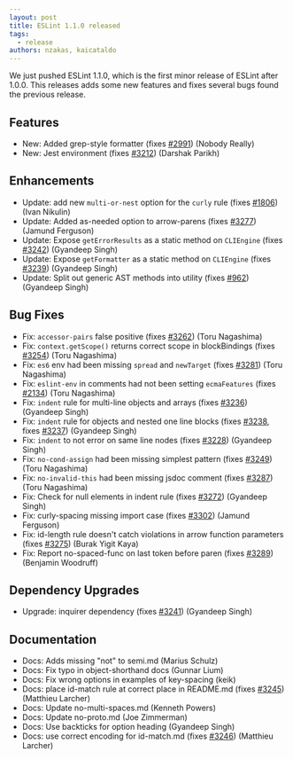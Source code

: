 ```yaml
---
layout: post
title: ESLint 1.1.0 released
tags:
  - release
authors: nzakas, kaicataldo
---
```


We just pushed ESLint 1.1.0, which is the first minor release of ESLint after 1.0.0. This releases adds some new features and fixes several bugs found the previous release.

## Features

* New: Added grep-style formatter (fixes [#2991](https://github.com/eslint/eslint/issues/2991)) (Nobody Really)
* New: Jest environment (fixes [#3212](https://github.com/eslint/eslint/issues/3212)) (Darshak Parikh)

## Enhancements

* Update: add new `multi-or-nest` option for the `curly` rule (fixes [#1806](https://github.com/eslint/eslint/issues/1806)) (Ivan Nikulin)
* Update: Added as-needed option to arrow-parens (fixes [#3277](https://github.com/eslint/eslint/issues/3277)) (Jamund Ferguson)
* Update: Expose `getErrorResults` as a static method on `CLIEngine` (fixes [#3242](https://github.com/eslint/eslint/issues/3242)) (Gyandeep Singh)
* Update: Expose `getFormatter` as a static method on `CLIEngine` (fixes [#3239](https://github.com/eslint/eslint/issues/3239)) (Gyandeep Singh)
* Update: Split out generic AST methods into utility (fixes [#962](https://github.com/eslint/eslint/issues/962)) (Gyandeep Singh)

## Bug Fixes

* Fix: `accessor-pairs` false positive (fixes [#3262](https://github.com/eslint/eslint/issues/3262)) (Toru Nagashima)
* Fix: `context.getScope()` returns correct scope in blockBindings (fixes [#3254](https://github.com/eslint/eslint/issues/3254)) (Toru Nagashima)
* Fix: `es6` env had been missing `spread` and `newTarget` (fixes [#3281](https://github.com/eslint/eslint/issues/3281)) (Toru Nagashima)
* Fix: `eslint-env` in comments had not been setting `ecmaFeatures` (fixes [#2134](https://github.com/eslint/eslint/issues/2134)) (Toru Nagashima)
* Fix: `indent` rule for multi-line objects and arrays (fixes [#3236](https://github.com/eslint/eslint/issues/3236)) (Gyandeep Singh)
* Fix: `indent` rule for objects and nested one line blocks (fixes [#3238](https://github.com/eslint/eslint/issues/3238), fixes [#3237](https://github.com/eslint/eslint/issues/3237)) (Gyandeep Singh)
* Fix: `indent` to not error on same line nodes (fixes [#3228](https://github.com/eslint/eslint/issues/3228)) (Gyandeep Singh)
* Fix: `no-cond-assign` had been missing simplest pattern (fixes [#3249](https://github.com/eslint/eslint/issues/3249)) (Toru Nagashima)
* Fix: `no-invalid-this` had been missing jsdoc comment (fixes [#3287](https://github.com/eslint/eslint/issues/3287)) (Toru Nagashima)
* Fix: Check for null elements in indent rule (fixes [#3272](https://github.com/eslint/eslint/issues/3272)) (Gyandeep Singh)
* Fix: curly-spacing missing import case (fixes [#3302](https://github.com/eslint/eslint/issues/3302)) (Jamund Ferguson)
* Fix: id-length rule doesn't catch violations in arrow function parameters (fixes [#3275](https://github.com/eslint/eslint/issues/3275)) (Burak Yigit Kaya)
* Fix: Report no-spaced-func on last token before paren (fixes [#3289](https://github.com/eslint/eslint/issues/3289)) (Benjamin Woodruff)

## Dependency Upgrades

* Upgrade: inquirer dependency (fixes [#3241](https://github.com/eslint/eslint/issues/3241)) (Gyandeep Singh)

## Documentation

* Docs: Adds missing "not" to semi.md (Marius Schulz)
* Docs: Fix typo in object-shorthand docs (Gunnar Lium)
* Docs: Fix wrong options in examples of key-spacing (keik)
* Docs: place id-match rule at correct place in README.md (fixes [#3245](https://github.com/eslint/eslint/issues/3245)) (Matthieu Larcher)
* Docs: Update no-multi-spaces.md (Kenneth Powers)
* Docs: Update no-proto.md (Joe Zimmerman)
* Docs: Use backticks for option heading (Gyandeep Singh)
* Docs: use correct encoding for id-match.md (fixes [#3246](https://github.com/eslint/eslint/issues/3246)) (Matthieu Larcher)
